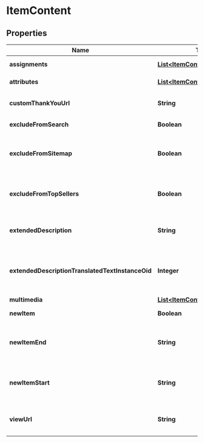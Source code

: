 

# ItemContent


## Properties

| Name | Type | Description | Notes |
|------------ | ------------- | ------------- | -------------|
|**assignments** | [**List&lt;ItemContentAssignment&gt;**](ItemContentAssignment.md) | StoreFront assignments |  [optional] |
|**attributes** | [**List&lt;ItemContentAttribute&gt;**](ItemContentAttribute.md) | StoreFront attributes |  [optional] |
|**customThankYouUrl** | **String** | Custom Thank You URL |  [optional] |
|**excludeFromSearch** | **Boolean** | Exclude from search |  [optional] |
|**excludeFromSitemap** | **Boolean** | Exclude from the sitemap for the StoreFront |  [optional] |
|**excludeFromTopSellers** | **Boolean** | Exclude from the top sellers list in the StoreFront |  [optional] |
|**extendedDescription** | **String** | Extended description (max 10000 characters) |  [optional] |
|**extendedDescriptionTranslatedTextInstanceOid** | **Integer** | Extneded description text translation instance identifier |  [optional] |
|**multimedia** | [**List&lt;ItemContentMultimedia&gt;**](ItemContentMultimedia.md) | Multimedia |  [optional] |
|**newItem** | **Boolean** | True if the item is new |  [optional] |
|**newItemEnd** | **String** | The date the item should no longer be considered new |  [optional] |
|**newItemStart** | **String** | The date the item should start being considered new |  [optional] |
|**viewUrl** | **String** | Legacy view URL (not used by StoreFronts) |  [optional] |



